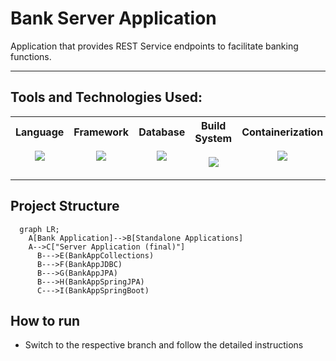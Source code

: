 # Bank Server Application

Application that provides REST Service endpoints to facilitate banking functions.
___

## Tools and Technologies Used:
|Language <br><br> [![](https://skillicons.dev/icons?i=java&theme=light)]()|Framework <br><br> [![](https://skillicons.dev/icons?i=spring&theme=light)]()|Database <br><br> [![](https://skillicons.dev/icons?i=mysql&theme=light)]()|Build System <br><br> [![](https://skillicons.dev/icons?i=maven&theme=light)]()|Containerization <br><br> [![](https://skillicons.dev/icons?i=docker&theme=light)]()|Hosting <br><br> [![](https://skillicons.dev/icons?i=aws&theme=light)]()|
|---|---|---|---|---|---|
___

## Project Structure

```mermaid
  graph LR;
    A[Bank Application]-->B[Standalone Applications]
    A-->C["Server Application (final)"]
      B--->E(BankAppCollections)
      B--->F(BankAppJDBC)
      B--->G(BankAppJPA)
      B--->H(BankAppSpringJPA)
      C--->I(BankAppSpringBoot)
```

## How to run

- Switch to the respective branch and follow the detailed instructions
